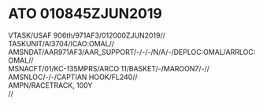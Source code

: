 # ATO 010845ZJUN2019

  VTASK/USAF 906th/971AF3/012000ZJUN2019//  
  TASKUNIT/AI3704/ICAO:OMAL//  
  AMSNDAT/AAR971AF3/AAR_SUPPORT/-/-/-/N/A/-/DEPLOC:OMAL/ARRLOC:OMAL//  
  MSNACFT/01/KC-135MPRS/ARCO 11/BASKET/-/MAROON7/-//  
  AMSNLOC/-/-/CAPTIAN HOOK/FL240//  
  AMPN/RACETRACK, 100Y  
  //  



